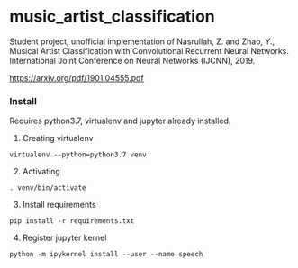 # music_artist_classification
Student project, unofficial implementation of Nasrullah, Z. and Zhao, Y., Musical Artist Classification with Convolutional Recurrent Neural Networks. International Joint Conference on Neural Networks (IJCNN), 2019. 

https://arxiv.org/pdf/1901.04555.pdf

### Install

Requires python3.7, virtualenv and jupyter already installed.

1. Creating virtualenv 

```virtualenv --python=python3.7 venv```

2. Activating 

```. venv/bin/activate```

3. Install requirements

```pip install -r requirements.txt```

4. Register jupyter kernel

```python -m ipykernel install --user --name speech```